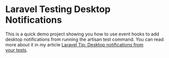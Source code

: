 # Laravel Testing Desktop Notifications

This is a quick demo project showing you how to use event hooks to add desktop notifications from running the artisan
test command. You can read more about it in my article 
[Laravel Tip: Desktop notifications from your tests](https://medium.com/@SlyFireFox/laravel-tip-desktop-notifications-from-your-tests-4ff504bd024f).
